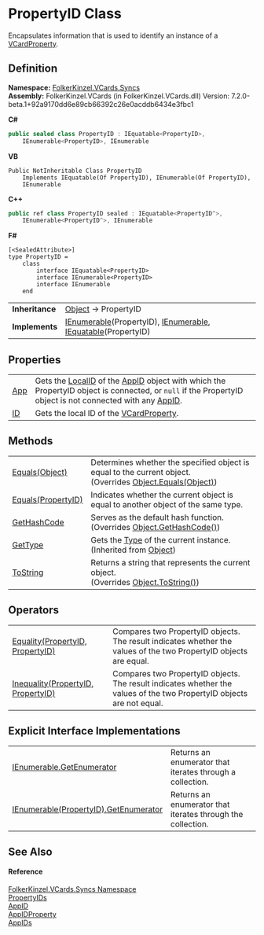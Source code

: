 # PropertyID Class


Encapsulates information that is used to identify an instance of a <a href="e1395eb9-792c-c4d8-ee22-97939a91c58e.md">VCardProperty</a>.



## Definition
**Namespace:** <a href="314eb040-efc7-ad87-1b26-494465ab2e69.md">FolkerKinzel.VCards.Syncs</a>  
**Assembly:** FolkerKinzel.VCards (in FolkerKinzel.VCards.dll) Version: 7.2.0-beta.1+92a9170dd6e89cb66392c26e0acddb6434e3fbc1

**C#**
``` C#
public sealed class PropertyID : IEquatable<PropertyID>, 
	IEnumerable<PropertyID>, IEnumerable
```
**VB**
``` VB
Public NotInheritable Class PropertyID
	Implements IEquatable(Of PropertyID), IEnumerable(Of PropertyID), 
	IEnumerable
```
**C++**
``` C++
public ref class PropertyID sealed : IEquatable<PropertyID^>, 
	IEnumerable<PropertyID^>, IEnumerable
```
**F#**
``` F#
[<SealedAttribute>]
type PropertyID = 
    class
        interface IEquatable<PropertyID>
        interface IEnumerable<PropertyID>
        interface IEnumerable
    end
```

<table><tr><td><strong>Inheritance</strong></td><td><a href="https://learn.microsoft.com/dotnet/api/system.object" target="_blank" rel="noopener noreferrer">Object</a>  →  PropertyID</td></tr>
<tr><td><strong>Implements</strong></td><td><a href="https://learn.microsoft.com/dotnet/api/system.collections.generic.ienumerable-1" target="_blank" rel="noopener noreferrer">IEnumerable</a>(PropertyID), <a href="https://learn.microsoft.com/dotnet/api/system.collections.ienumerable" target="_blank" rel="noopener noreferrer">IEnumerable</a>, <a href="https://learn.microsoft.com/dotnet/api/system.iequatable-1" target="_blank" rel="noopener noreferrer">IEquatable</a>(PropertyID)</td></tr>
</table>



## Properties
<table>
<tr>
<td><a href="be1ac57b-9d43-a56f-22d1-61dbdcdbcdd2.md">App</a></td>
<td>Gets the <a href="4f4fd5bb-d206-6b3c-faee-63644a588947.md">LocalID</a> of the <a href="5eedddae-5618-76ee-dea5-eebbfbf41ff4.md">AppID</a> object with which the PropertyID object is connected, or <code>null</code> if the PropertyID object is not connected with any <a href="5eedddae-5618-76ee-dea5-eebbfbf41ff4.md">AppID</a>.</td></tr>
<tr>
<td><a href="1f3f26b9-5695-5d91-ad09-dded5fa7de03.md">ID</a></td>
<td>Gets the local ID of the <a href="e1395eb9-792c-c4d8-ee22-97939a91c58e.md">VCardProperty</a>.</td></tr>
</table>

## Methods
<table>
<tr>
<td><a href="3ed1d0ed-6ca8-0ac9-8bb9-60b947ce259b.md">Equals(Object)</a></td>
<td>Determines whether the specified object is equal to the current object.<br />(Overrides <a href="https://learn.microsoft.com/dotnet/api/system.object.equals#system-object-equals(system-object)" target="_blank" rel="noopener noreferrer">Object.Equals(Object)</a>)</td></tr>
<tr>
<td><a href="af511457-645f-d08e-5835-893c62791c08.md">Equals(PropertyID)</a></td>
<td>Indicates whether the current object is equal to another object of the same type.</td></tr>
<tr>
<td><a href="c1c145ba-cb34-1661-ccd9-7bcfb0beb25b.md">GetHashCode</a></td>
<td>Serves as the default hash function.<br />(Overrides <a href="https://learn.microsoft.com/dotnet/api/system.object.gethashcode" target="_blank" rel="noopener noreferrer">Object.GetHashCode()</a>)</td></tr>
<tr>
<td><a href="https://learn.microsoft.com/dotnet/api/system.object.gettype" target="_blank" rel="noopener noreferrer">GetType</a></td>
<td>Gets the <a href="https://learn.microsoft.com/dotnet/api/system.type" target="_blank" rel="noopener noreferrer">Type</a> of the current instance.<br />(Inherited from <a href="https://learn.microsoft.com/dotnet/api/system.object" target="_blank" rel="noopener noreferrer">Object</a>)</td></tr>
<tr>
<td><a href="2ca39cc1-6a14-9a68-10f7-711fa2a49358.md">ToString</a></td>
<td>Returns a string that represents the current object.<br />(Overrides <a href="https://learn.microsoft.com/dotnet/api/system.object.tostring" target="_blank" rel="noopener noreferrer">Object.ToString()</a>)</td></tr>
</table>

## Operators
<table>
<tr>
<td><a href="44cf47bd-ea03-c35a-91ac-200ce6b1fa38.md">Equality(PropertyID, PropertyID)</a></td>
<td>Compares two PropertyID objects. The result indicates whether the values of the two PropertyID objects are equal.</td></tr>
<tr>
<td><a href="706299a1-c4e8-419a-2160-4c309e56a0b0.md">Inequality(PropertyID, PropertyID)</a></td>
<td>Compares two PropertyID objects. The result indicates whether the values of the two PropertyID objects are not equal.</td></tr>
</table>

## Explicit Interface Implementations
<table>
<tr>
<td><a href="13c9bcc4-af22-61ed-0cea-65a08f231627.md">IEnumerable.GetEnumerator</a></td>
<td>Returns an enumerator that iterates through a collection.</td></tr>
<tr>
<td><a href="c06935ab-4ba3-9a90-ad90-52c18592aba2.md">IEnumerable(PropertyID).GetEnumerator</a></td>
<td>Returns an enumerator that iterates through the collection.</td></tr>
</table>

## See Also


#### Reference
<a href="314eb040-efc7-ad87-1b26-494465ab2e69.md">FolkerKinzel.VCards.Syncs Namespace</a>  
<a href="fb8d7501-0140-4962-b59b-bd60dde5efd8.md">PropertyIDs</a>  
<a href="5eedddae-5618-76ee-dea5-eebbfbf41ff4.md">AppID</a>  
<a href="52a044c9-1789-4d63-5ed0-8e3801dc435b.md">AppIDProperty</a>  
<a href="2b76821f-2afd-eb77-36a5-71a8db680132.md">AppIDs</a>  
